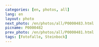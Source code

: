 ```yaml
---
categories: [en, photos, all]
lang: en
layout: photo
next_photo: /en/photos/all/P0000483.html
picname: P0000482
prev_photo: /en/photos/all/P0000481.html
tags: [Fotofalle, Steinbock]
---
```

